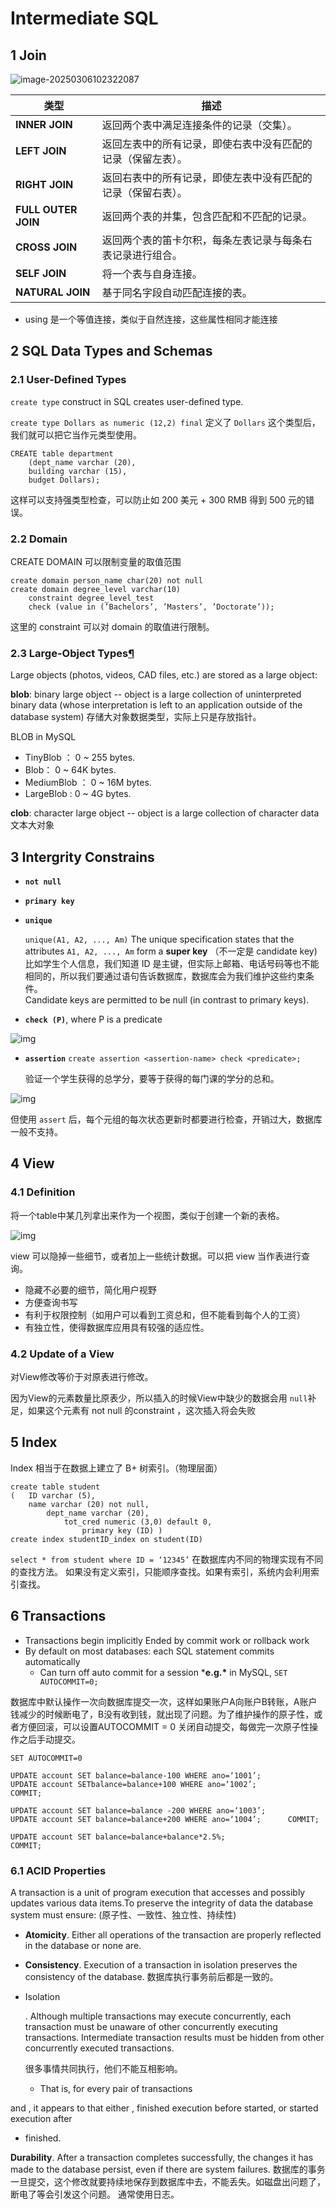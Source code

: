 # Intermediate SQL

## 1 Join

![image-20250306102322087](./assets/image-20250306102322087.png)

| 类型                | 描述                                                         |
| ------------------- | ------------------------------------------------------------ |
| **INNER JOIN**      | 返回两个表中满足连接条件的记录（交集）。                     |
| **LEFT JOIN**       | 返回左表中的所有记录，即使右表中没有匹配的记录（保留左表）。 |
| **RIGHT JOIN**      | 返回右表中的所有记录，即使左表中没有匹配的记录（保留右表）。 |
| **FULL OUTER JOIN** | 返回两个表的并集，包含匹配和不匹配的记录。                   |
| **CROSS JOIN**      | 返回两个表的笛卡尔积，每条左表记录与每条右表记录进行组合。   |
| **SELF JOIN**       | 将一个表与自身连接。                                         |
| **NATURAL JOIN**    | 基于同名字段自动匹配连接的表。                               |

* using 是一个等值连接，类似于自然连接，这些属性相同才能连接



## 2 SQL Data Types and Schemas

### 2.1 User-Defined Types

`create type` construct in SQL creates user-defined type.  

`create type Dollars as numeric (12,2) final` 定义了 `Dollars` 这个类型后，我们就可以把它当作元类型使用。

```
CREATE table department
    (dept_name varchar (20),
    building varchar (15),
    budget Dollars);
```

这样可以支持强类型检查，可以防止如 200 美元 + 300 RMB 得到 500 元的错误。



### 2.2 Domain

CREATE DOMAIN 可以限制变量的取值范围

```
create domain person_name char(20) not null
create domain degree_level varchar(10)
    constraint degree_level_test
    check (value in (’Bachelors’, ’Masters’, ’Doctorate’));
```

这里的 constraint 可以对 domain 的取值进行限制。

### 2.3 Large-Object Types[¶](https://note.hobbitqia.cc/DB/db4/#large-object-types)

Large objects (photos, videos, CAD files, etc.) are stored as a large object:  

**blob**: binary large object -- object is a large  collection of uninterpreted binary data (whose interpretation is left to an application outside of the database system)
 存储大对象数据类型，实际上只是存放指针。

BLOB in MySQL 

* TinyBlob ：  0 ~ 255 bytes. 
* Blob： 0 ~ 64K bytes. 
* MediumBlob ： 0 ~ 16M bytes. 
* LargeBlob : 0 ~ 4G  bytes.

**clob**: character large object -- object is a large collection of character data
 文本大对象



## 3 Intergrity Constrains

* **`not null`**

* **`primary key`**

* **`unique`** 

   `unique(A1, A2, ..., Am)` The unique specification states that the attributes `A1, A2, ..., Am` form a **super key** （不一定是 candidate key)
   比如学生个人信息，我们知道 ID 是主键，但实际上邮箱、电话号码等也不能相同的，所以我们要通过语句告诉数据库，数据库会为我们维护这些约束条件。  
   Candidate keys are permitted to be null (in contrast to primary keys).  

* **`check (P)`**, where P is a predicate  

![img](./assets/202303201018682.png) 

* **`assertion`**
   `create assertion <assertion-name> check <predicate>;`  

  验证一个学生获得的总学分，要等于获得的每门课的学分的总和。

 ![img](./assets/202303201026200.png) 

但使用 `assert` 后，每个元组的每次状态更新时都要进行检查，开销过大，数据库一般不支持。



## 4 View

 

### 4.1 Definition

将一个table中某几列拿出来作为一个视图，类似于创建一个新的表格。

![img](./assets/202303201029703.png) 

view 可以隐掉一些细节，或者加上一些统计数据。可以把 view 当作表进行查询。

- 隐藏不必要的细节，简化用户视野
- 方便查询书写
- 有利于权限控制（如用户可以看到工资总和，但不能看到每个人的工资）
- 有独立性，使得数据库应用具有较强的适应性。



### 4.2 Update of a View

对View修改等价于对原表进行修改。

因为View的元素数量比原表少，所以插入的时候View中缺少的数据会用 `null`补足，如果这个元素有 not null 的constraint ，这次插入将会失败



## 5 Index

Index 相当于在数据上建立了 B+ 树索引。（物理层面）

```
create table student    
(   ID varchar (5),
    name varchar (20) not null,
        dept_name varchar (20),
            tot_cred numeric (3,0) default 0,
                primary key (ID) )
create index studentID_index on student(ID)
```

`select * from student where ID = ‘12345’` 在数据库内不同的物理实现有不同的查找方法。
 如果没有定义索引，只能顺序查找。如果有索引，系统内会利用索引查找。  



## 6 Transactions

- Transactions begin implicitly
   Ended by commit work or rollback work  
- By default on most databases: each SQL statement commits automatically  
  - Can turn off auto commit for a session ***e.g.\*** in MySQL, `SET AUTOCOMMIT=0;`  

数据库中默认操作一次向数据库提交一次，这样如果账户A向账户B转账，A账户钱减少的时候断电了，B没有收到钱，就出现了问题。为了维护操作的原子性，或者方便回滚，可以设置AUTOCOMMIT = 0 关闭自动提交，每做完一次原子性操作之后手动提交。



```
SET AUTOCOMMIT=0

UPDATE account SET balance=balance-100 WHERE ano=‘1001’;
UPDATE account SETbalance=balance+100 WHERE ano=‘1002’;
COMMIT;

UPDATE account SET balance=balance -200 WHERE ano=‘1003’;
UPDATE account SET balance=balance+200 WHERE ano=‘1004’;      COMMIT;

UPDATE account SET balance=balance+balance*2.5%;
COMMIT;
```



### 6.1 ACID Properties

A  transaction  is a unit of program execution that accesses and  possibly updates various data items.To preserve the integrity of data  the database system must ensure: (原子性、一致性、独立性、持续性)

- **Atomicity**. Either all operations of the transaction are properly reflected in the database or none are.

- **Consistency**. Execution of a transaction in isolation preserves the consistency of the database.
   数据库执行事务前后都是一致的。

- Isolation

  . Although multiple transactions may  execute concurrently, each transaction must be unaware of other  concurrently executing transactions.  Intermediate transaction results  must be hidden from other concurrently executed transactions.  

  很多事情共同执行，他们不能互相影响。

  - That is, for every pair of transactions 

 and , it appears to  that either , finished execution before  started, or  started execution after 

-  finished.

**Durability**. After a transaction completes  successfully, the changes it has made to the database persist, even if  there are system failures. 
 数据库的事务一旦提交，这个修改就要持续地保存到数据库中去，不能丢失。如磁盘出问题了，断电了等会引发这个问题。
 通常使用日志。



